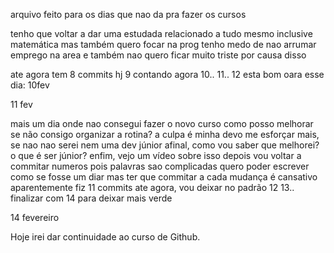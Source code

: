 arquivo feito para os dias que nao da pra fazer os cursos


tenho que voltar a dar uma estudada
relacionado a tudo mesmo 
inclusive matemática 
mas também quero focar na prog
tenho medo de nao arrumar emprego na area
e também nao quero ficar muito triste por causa disso 

ate agora tem 8 commits hj
9 contando agora 
10..
11..
12 esta bom oara esse dia: 10fev

11 fev

mais um dia onde nao consegui fazer o novo curso
como posso melhorar se não consigo organizar a rotina?
a culpa é minha 
devo me esforçar mais, se nao nao serei nem uma dev júnior 
afinal, como vou saber que melhorei?
o que é ser júnior?
enfim, vejo um vídeo sobre isso depois
vou voltar a commitar numeros pois palavras sao complicadas
quero poder escrever como se fosse um diar
mas ter que commitar a cada mudança é cansativo 
aparentemente fiz 11 commits ate agora, vou deixar no padrão 12
13.. finalizar com 14 para deixar mais verde


14 fevereiro

Hoje irei dar continuidade ao curso de Github.
